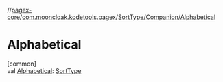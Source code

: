 //[pagex-core](../../../../index.md)/[com.mooncloak.kodetools.pagex](../../index.md)/[SortType](../index.md)/[Companion](index.md)/[Alphabetical](-alphabetical.md)

# Alphabetical

[common]\
val [Alphabetical](-alphabetical.md): [SortType](../index.md)
